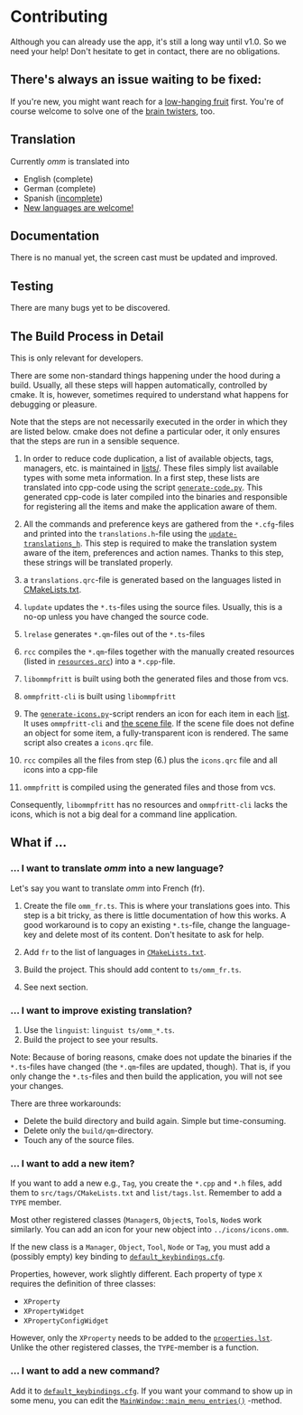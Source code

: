 # Contributing
Although you can already use the app, it's still a long way until v1.0.
So we need your help!
Don't hesitate to get in contact, there are no obligations.

## There's always an issue waiting to be fixed:
If you're new, you might want reach for a [low-hanging fruit](https://github.com/pasbi/ommpfritt/labels/good%20first%20issue)
first.
You're of course welcome to solve one of the [brain twisters](https://github.com/pasbi/ommpfritt/issues), too.

## Translation
Currently *omm* is translated into
-   English (complete)
-   German (complete)
-   Spanish ([incomplete](#-i-want-to-improve-existing-translation))
-   [New languages are welcome!](#-i-want-to-translate-omm-into-a-new-language)

## Documentation
There is no manual yet, the screen cast must be updated and improved.

## Testing
There are many bugs yet to be discovered.

## The Build Process in Detail
This is only relevant for developers.

There are some non-standard things happening under the hood during a build.
Usually, all these steps will happen automatically, controlled by cmake.
It is, however, sometimes required to understand what happens for debugging
or pleasure.

Note that the steps are not necessarily executed in the order in which they
are listed below.
cmake does not define a particular oder, it only ensures that the steps are run
in a sensible sequence.

1.   In order to reduce code duplication, a list of available objects, tags,
managers, etc. is maintained in [lists/](../lists).
These files simply list available types with some meta information.
In a first step, these lists are translated into cpp-code using the script
[`generate-code.py`](../build-scripts/generate-code.py).
This generated cpp-code is later compiled into the binaries and responsible
for registering all the items and make the application aware of them.

2.   All the commands and preference keys are gathered from the
`*.cfg`-files and printed into the `translations.h`-file using the
[`update-translations_h`](../build-scripts/update-translations_h.py).
This step is required to make the translation system aware of the item, 
preferences and action names.
Thanks to this step, these strings will be translated properly.

3.  a `translations.qrc`-file is generated based on the languages listed in
[CMakeLists.txt](../CMakeLists.txt).

4.  `lupdate` updates the `*.ts`-files using the source files.
Usually, this is a no-op unless you have changed the source code.

5.  `lrelase` generates `*.qm`-files out of the `*.ts`-files

6.  `rcc` compiles the `*.qm`-files together with the manually created
resources (listed in [`resources.qrc`](../resources.qrc)) into a `*.cpp`-file.

7.  `libommpfritt` is built using both the generated files and those from vcs.

8.  `ommpfritt-cli` is built using `libommpfritt`

9.  The [`generate-icons.py`](../build-scripts/generate-icons.py)-script
renders an icon for each item in each [list](../lists).
It uses `ommpfritt-cli` and [the scene file](../icons/icons.omm).
If the scene file does not define an object for some item, a fully-transparent
icon is rendered.
The same script also creates a `icons.qrc` file.

10. `rcc` compiles all the files from step (6.) plus the `icons.qrc` file and
all icons into a cpp-file

11. `ommpfritt` is compiled using the generated files and those from vcs.

Consequently, `libommpfritt` has no resources and `ommpfritt-cli` lacks the
icons, which is not a big deal for a command line application.


## What if ...

### ... I want to translate *omm* into a new language?
Let's say you want to translate *omm* into French (fr).

1.  Create the file `omm_fr.ts`. This is where your translations goes into.
This step is a bit tricky, as there is little documentation of how this works.
A good workaround is to copy an existing `*.ts`-file, change the language-key
and delete most of its content.
Don't hesitate to ask for help.

2.  Add `fr` to the list of languages in [`CMakeLists.txt`](../CMakeLists.txt).

3.  Build the project.
This should add content to `ts/omm_fr.ts`.

4. See next section.

### ... I want to improve existing translation?

1.  Use the `linguist`: `linguist ts/omm_*.ts`.
2.  Build the project to see your results.

Note: Because of boring reasons, cmake does not update the binaries if the 
`*.ts`-files have changed (the `*.qm`-files are updated, though).
That is, if you only change the `*.ts`-files and then build the application,
you will not see your changes.

There are three workarounds:
-   Delete the build directory and build again. Simple but time-consuming.
-   Delete only the `build/qm`-directory.
-   Touch any of the source files.

### ... I want to add a new item?

If you want to add a new e.g., `Tag`, you create the `*.cpp` and `*.h` files,
add them to `src/tags/CMakeLists.txt` and `list/tags.lst`.
Remember to add a `TYPE` member.

Most other registered classes (`Manager`s, `Object`s, `Tool`s, `Node`s work
similarly.
You can add an icon for your new object into `../icons/icons.omm`.

If the new class is a `Manager`, `Object`, `Tool`, `Node` or `Tag`,
you must add a (possibly empty) key binding to
[`default_keybindings.cfg`](../keybindings/default_keybindings.cfg).

Properties, however, work slightly different.
Each property of type `X` requires the definition of three classes:

-   `XProperty`
-   `XPropertyWidget`
-   `XPropertyConfigWidget`

However, only the `XProperty` needs to be added to the
[`properties.lst`](../lists/properties.lst).
Unlike the other registered classes, the `TYPE`-member is a function.

### ... I want to add a new command?

Add it to [`default_keybindings.cfg`](../keybindings/default_keybindings.cfg).
If you want your command to show up in some menu, you can edit the
[`MainWindow::main_menu_entries()`](../src/mainwindow/mainwindow.cpp)
-method.

